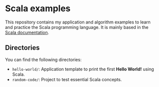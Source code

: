 # Scala examples

This repository contains my application and algorithm examples to learn and practice the Scala programming language. It is mainly based in the [Scala documentation](https://docs.scala-lang.org/getting-started/index.html).

## Directories
You can find the following directories:
* `hello-world/`: Application template to print the first **Hello World!** using Scala.
* `random-code/`: Project to test essential Scala concepts.
